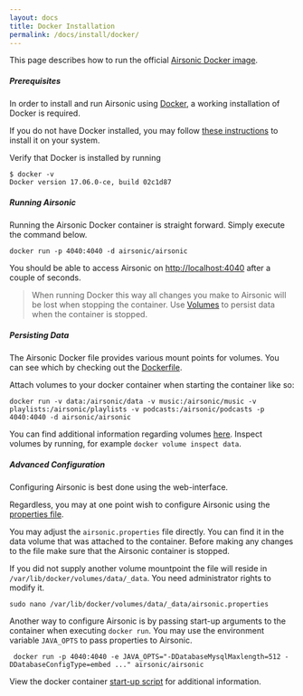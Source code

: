 ```yaml
---
layout: docs
title: Docker Installation
permalink: /docs/install/docker/
---
```

This page describes how to run the official [Airsonic Docker image](https://hub.docker.com/r/airsonic/airsonic/).

##### Prerequisites

In order to install and run Airsonic using [Docker](https://www.docker.com/), a working installation of Docker is required.

If you do not have Docker installed, you may follow [these instructions](https://docs.docker.com/engine/installation/) to install it on your system.

Verify that Docker is installed by running

    $ docker -v
    Docker version 17.06.0-ce, build 02c1d87

##### Running Airsonic

Running the Airsonic Docker container is straight forward. Simply execute the command below.

    docker run -p 4040:4040 -d airsonic/airsonic

You should be able to access Airsonic on [http://localhost:4040](http://localhost:4040) after a couple of seconds.

> When running Docker this way all changes you make to Airsonic will be lost when stopping the container. Use [Volumes](#persisting_data) to persist data when the container is stopped.

##### Persisting Data

The Airsonic Docker file provides various mount points for volumes. You can see which by checking out the [Dockerfile](https://github.com/airsonic/airsonic/blob/master/install/docker/Dockerfile).

Attach volumes to your docker container when starting the container like so:

    docker run -v data:/airsonic/data -v music:/airsonic/music -v playlists:/airsonic/playlists -v podcasts:/airsonic/podcasts -p 4040:4040 -d airsonic/airsonic

You can find additional information regarding volumes [here](https://docs.docker.com/engine/admin/volumes/volumes/). Inspect volumes by running, for example `docker volume inspect data`.

##### Advanced Configuration

Configuring Airsonic is best done using the web-interface.

Regardless, you may at one point wish to configure Airsonic using the [properties file](/docs/configure/airsonic-properties).

You may adjust the `airsonic.properties` file directly. You can find it in the data volume that was attached to the container. Before making any changes to the file make sure that the Airsonic container is stopped.

If you did not supply another volume mountpoint the file will reside in `/var/lib/docker/volumes/data/_data`. You need administrator rights to modify it.

    sudo nano /var/lib/docker/volumes/data/_data/airsonic.properties

Another way to configure Airsonic is by passing start-up arguments to the container when executing `docker run`. You may use the environment variable `JAVA_OPTS` to pass properties to Airsonic.

     docker run -p 4040:4040 -e JAVA_OPTS="-DDatabaseMysqlMaxlength=512 -DDatabaseConfigType=embed ..." airsonic/airsonic

View the docker container [start-up script](https://github.com/airsonic/airsonic/blob/master/install/docker/run.sh) for additional information.
